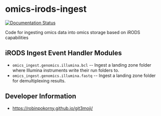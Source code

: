 # omics-irods-ingest

[![Documentation Status](https://readthedocs.org/projects/cubi-omics-data-access/badge/?version=latest)](https://cubi-omics-data-access.readthedocs.io/en/latest/?badge=latest)


Code for ingesting omics data into omics storage based on iRODS capabilities

## iRODS Ingest Event Handler Modules

- `omics_ingest.genomics.illumina.bcl` --
  Ingest a landing zone folder where Illumina instruments write their run folders to.
- `omics_ingest.genomics.illumina.fastq` --
  Ingest a landing zone folder for demultiplexing results.

## Developer Information

- https://robinpokorny.github.io/git3moji/
